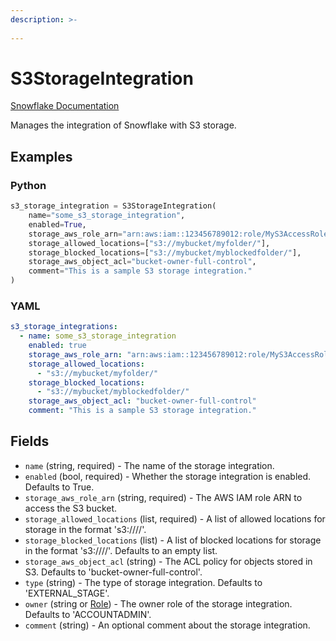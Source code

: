 ```yaml
---
description: >-
  
---
```


# S3StorageIntegration

[Snowflake Documentation](https://docs.snowflake.com/en/sql-reference/sql/create-storage-integration)

Manages the integration of Snowflake with S3 storage.


## Examples

### Python

```python
s3_storage_integration = S3StorageIntegration(
    name="some_s3_storage_integration",
    enabled=True,
    storage_aws_role_arn="arn:aws:iam::123456789012:role/MyS3AccessRole",
    storage_allowed_locations=["s3://mybucket/myfolder/"],
    storage_blocked_locations=["s3://mybucket/myblockedfolder/"],
    storage_aws_object_acl="bucket-owner-full-control",
    comment="This is a sample S3 storage integration."
)
```


### YAML

```yaml
s3_storage_integrations:
  - name: some_s3_storage_integration
    enabled: true
    storage_aws_role_arn: "arn:aws:iam::123456789012:role/MyS3AccessRole"
    storage_allowed_locations:
      - "s3://mybucket/myfolder/"
    storage_blocked_locations:
      - "s3://mybucket/myblockedfolder/"
    storage_aws_object_acl: "bucket-owner-full-control"
    comment: "This is a sample S3 storage integration."
```


## Fields

* `name` (string, required) - The name of the storage integration.
* `enabled` (bool, required) - Whether the storage integration is enabled. Defaults to True.
* `storage_aws_role_arn` (string, required) - The AWS IAM role ARN to access the S3 bucket.
* `storage_allowed_locations` (list, required) - A list of allowed locations for storage in the format 's3://<bucket>/<path>/'.
* `storage_blocked_locations` (list) - A list of blocked locations for storage in the format 's3://<bucket>/<path>/'. Defaults to an empty list.
* `storage_aws_object_acl` (string) - The ACL policy for objects stored in S3. Defaults to 'bucket-owner-full-control'.
* `type` (string) - The type of storage integration. Defaults to 'EXTERNAL_STAGE'.
* `owner` (string or [Role](role.md)) - The owner role of the storage integration. Defaults to 'ACCOUNTADMIN'.
* `comment` (string) - An optional comment about the storage integration.


